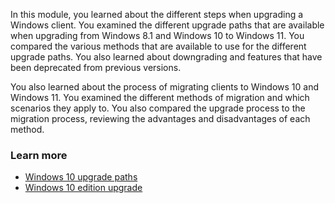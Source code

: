 In this module, you learned about the different steps when upgrading a Windows client. You examined the different upgrade paths that are available when upgrading from Windows 8.1 and Windows 10 to Windows 11. You compared the various methods that are available to use for the different upgrade paths. You also learned about downgrading and features that have been deprecated from previous versions.

You also learned about the process of migrating clients to Windows 10 and Windows 11. You examined the different methods of migration and which scenarios they apply to. You also compared the upgrade process to the migration process, reviewing the advantages and disadvantages of each method.

### Learn more

 -  [Windows 10 upgrade paths](/windows/deployment/upgrade/windows-10-upgrade-paths)
 -  [Windows 10 edition upgrade](/windows/deployment/upgrade/windows-10-edition-upgrades)
